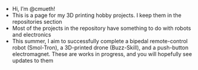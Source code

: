 - Hi, I’m @cmueth!
- This is a page for my 3D printing hobby projects. I keep them in the repositories section
- Most of the projects in the repository have something to do with robots and electronics
- This summer, I aim to successfully complete a bipedal remote-control robot (Smol-Tron), a 3D-printed drone (Buzz-Skill), and a push-button electromagnet. These are works in progress, and you will hopefully see updates to them

